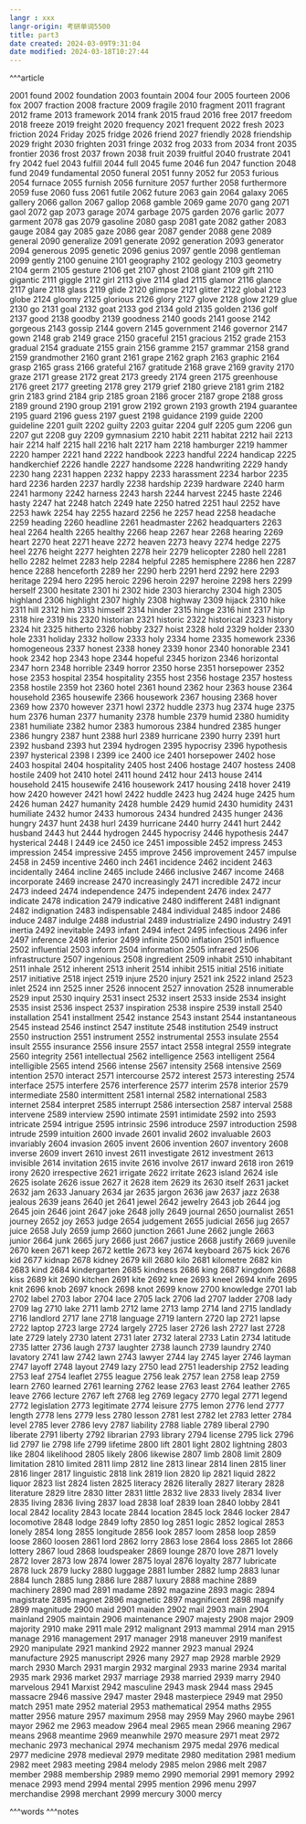 ```yaml
---
langr : xxx
langr-origin: 考研单词5500
title: part3
date created: 2024-03-09T9:31:04
date modified: 2024-03-18T10:27:44
---
```


^^^article

2001 found
2002 foundation
2003 fountain
2004 four
2005 fourteen
2006 fox
2007 fraction
2008 fracture
2009 fragile
2010 fragment
2011 fragrant
2012 frame
2013 framework
2014 frank
2015 fraud
2016 free
2017 freedom
2018 freeze
2019 freight
2020 frequency
2021 frequent
2022 fresh
2023 friction
2024 Friday
2025 fridge
2026 friend
2027 friendly
2028 friendship
2029 fright
2030 frighten
2031 fringe
2032 frog
2033 from
2034 front
2035 frontier
2036 frost
2037 frown
2038 fruit
2039 fruitful
2040 frustrate
2041 fry
2042 fuel
2043 fulfill
2044 full
2045 fume
2046 fun
2047 function
2048 fund
2049 fundamental
2050 funeral
2051 funny
2052 fur
2053 furious
2054 furnace
2055 furnish
2056 furniture
2057 further
2058 furthermore
2059 fuse
2060 fuss
2061 futile
2062 future
2063 gain
2064 galaxy
2065 gallery
2066 gallon
2067 gallop
2068 gamble
2069 game
2070 gang
2071 gaol
2072 gap
2073 garage
2074 garbage
2075 garden
2076 garlic
2077 garment
2078 gas
2079 gasoline
2080 gasp
2081 gate
2082 gather
2083 gauge
2084 gay
2085 gaze
2086 gear
2087 gender
2088 gene
2089 general
2090 generalize
2091 generate
2092 generation
2093 generator
2094 generous
2095 genetic
2096 genius
2097 gentle
2098 gentleman
2099 gently
2100 genuine
2101 geography
2102 geology
2103 geometry
2104 germ
2105 gesture
2106 get
2107 ghost
2108 giant
2109 gift
2110 gigantic
2111 giggle
2112 girl
2113 give
2114 glad
2115 glamor
2116 glance
2117 glare
2118 glass
2119 glide
2120 glimpse
2121 glitter
2122 global
2123 globe
2124 gloomy
2125 glorious
2126 glory
2127 glove
2128 glow
2129 glue
2130 go
2131 goal
2132 goat
2133 god
2134 gold
2135 golden
2136 golf
2137 good
2138 goodby
2139 goodness
2140 goods
2141 goose
2142 gorgeous
2143 gossip
2144 govern
2145 government
2146 governor
2147 gown
2148 grab
2149 grace
2150 graceful
2151 gracious
2152 grade
2153 gradual
2154 graduate
2155 grain
2156 gramme
2157 grammar
2158 grand
2159 grandmother
2160 grant
2161 grape
2162 graph
2163 graphic
2164 grasp
2165 grass
2166 grateful
2167 gratitude
2168 grave
2169 gravity
2170 graze
2171 grease
2172 great
2173 greedy
2174 green
2175 greenhouse
2176 greet
2177 greeting
2178 grey
2179 grief
2180 grieve
2181 grim
2182 grin
2183 grind
2184 grip
2185 groan
2186 grocer
2187 grope
2188 gross
2189 ground
2190 group
2191 grow
2192 grown
2193 growth
2194 guarantee
2195 guard
2196 guess
2197 guest
2198 guidance
2199 guide
2200 guideline
2201 guilt
2202 guilty
2203 guitar
2204 gulf
2205 gum
2206 gun
2207 gut
2208 guy
2209 gymnasium
2210 habit
2211 habitat
2212 hail
2213 hair
2214 half
2215 hall
2216 halt
2217 ham
2218 hamburger
2219 hammer
2220 hamper
2221 hand
2222 handbook
2223 handful
2224 handicap
2225 handkerchief
2226 handle
2227 handsome
2228 handwriting
2229 handy
2230 hang
2231 happen
2232 happy
2233 harassment
2234 harbor
2235 hard
2236 harden
2237 hardly
2238 hardship
2239 hardware
2240 harm
2241 harmony
2242 harness
2243 harsh
2244 harvest
2245 haste
2246 hasty
2247 hat
2248 hatch
2249 hate
2250 hatred
2251 haul
2252 have
2253 hawk
2254 hay
2255 hazard
2256 he
2257 head
2258 headache
2259 heading
2260 headline
2261 headmaster
2262 headquarters
2263 heal
2264 health
2265 healthy
2266 heap
2267 hear
2268 hearing
2269 heart
2270 heat
2271 heave
2272 heaven
2273 heavy
2274 hedge
2275 heel
2276 height
2277 heighten
2278 heir
2279 helicopter
2280 hell
2281 hello
2282 helmet
2283 help
2284 helpful
2285 hemisphere
2286 hen
2287 hence
2288 henceforth
2289 her
2290 herb
2291 herd
2292 here
2293 heritage
2294 hero
2295 heroic
2296 heroin
2297 heroine
2298 hers
2299 herself
2300 hesitate
2301 hi
2302 hide
2303 hierarchy
2304 high
2305 highland
2306 highlight
2307 highly
2308 highway
2309 hijack
2310 hike
2311 hill
2312 him
2313 himself
2314 hinder
2315 hinge
2316 hint
2317 hip
2318 hire
2319 his
2320 historian
2321 historic
2322 historical
2323 history
2324 hit
2325 hitherto
2326 hobby
2327 hoist
2328 hold
2329 holder
2330 hole
2331 holiday
2332 hollow
2333 holy
2334 home
2335 homework
2336 homogeneous
2337 honest
2338 honey
2339 honor
2340 honorable
2341 hook
2342 hop
2343 hope
2344 hopeful
2345 horizon
2346 horizontal
2347 horn
2348 horrible
2349 horror
2350 horse
2351 horsepower
2352 hose
2353 hospital
2354 hospitality
2355 host
2356 hostage
2357 hostess
2358 hostile
2359 hot
2360 hotel
2361 hound
2362 hour
2363 house
2364 household
2365 housewife
2366 housework
2367 housing
2368 hover
2369 how
2370 however
2371 howl
2372 huddle
2373 hug
2374 huge
2375 hum
2376 human
2377 humanity
2378 humble
2379 humid
2380 humidity
2381 humiliate
2382 humor
2383 humorous
2384 hundred
2385 hunger
2386 hungry
2387 hunt
2388 hurl
2389 hurricane
2390 hurry
2391 hurt
2392 husband
2393 hut
2394 hydrogen
2395 hypocrisy
2396 hypothesis
2397 hysterical
2398 I
2399 ice
2400 ice
2401 horsepower
2402 hose
2403 hospital
2404 hospitality
2405 host
2406 hostage
2407 hostess
2408 hostile
2409 hot
2410 hotel
2411 hound
2412 hour
2413 house
2414 household
2415 housewife
2416 housework
2417 housing
2418 hover
2419 how
2420 however
2421 howl
2422 huddle
2423 hug
2424 huge
2425 hum
2426 human
2427 humanity
2428 humble
2429 humid
2430 humidity
2431 humiliate
2432 humor
2433 humorous
2434 hundred
2435 hunger
2436 hungry
2437 hunt
2438 hurl
2439 hurricane
2440 hurry
2441 hurt
2442 husband
2443 hut
2444 hydrogen
2445 hypocrisy
2446 hypothesis
2447 hysterical
2448 I
2449 ice
2450 ice
2451 impossible
2452 impress
2453 impression
2454 impressive
2455 improve
2456 improvement
2457 impulse
2458 in
2459 incentive
2460 inch
2461 incidence
2462 incident
2463 incidentally
2464 incline
2465 include
2466 inclusive
2467 income
2468 incorporate
2469 increase
2470 increasingly
2471 incredible
2472 incur
2473 indeed
2474 independence
2475 independent
2476 index
2477 indicate
2478 indication
2479 indicative
2480 indifferent
2481 indignant
2482 indignation
2483 indispensable
2484 individual
2485 indoor
2486 induce
2487 indulge
2488 industrial
2489 industrialize
2490 industry
2491 inertia
2492 inevitable
2493 infant
2494 infect
2495 infectious
2496 infer
2497 inference
2498 inferior
2499 infinite
2500 inflation
2501 influence
2502 influential
2503 inform
2504 information
2505 infrared
2506 infrastructure
2507 ingenious
2508 ingredient
2509 inhabit
2510 inhabitant
2511 inhale
2512 inherent
2513 inherit
2514 inhibit
2515 initial
2516 initiate
2517 initiative
2518 inject
2519 injure
2520 injury
2521 ink
2522 inland
2523 inlet
2524 inn
2525 inner
2526 innocent
2527 innovation
2528 innumerable
2529 input
2530 inquiry
2531 insect
2532 insert
2533 inside
2534 insight
2535 insist
2536 inspect
2537 inspiration
2538 inspire
2539 install
2540 installation
2541 installment
2542 instance
2543 instant
2544 instantaneous
2545 instead
2546 instinct
2547 institute
2548 institution
2549 instruct
2550 instruction
2551 instrument
2552 instrumental
2553 insulate
2554 insult
2555 insurance
2556 insure
2557 intact
2558 integral
2559 integrate
2560 integrity
2561 intellectual
2562 intelligence
2563 intelligent
2564 intelligible
2565 intend
2566 intense
2567 intensity
2568 intensive
2569 intention
2570 interact
2571 intercourse
2572 interest
2573 interesting
2574 interface
2575 interfere
2576 interference
2577 interim
2578 interior
2579 intermediate
2580 intermittent
2581 internal
2582 international
2583 internet
2584 interpret
2585 interrupt
2586 intersection
2587 interval
2588 intervene
2589 interview
2590 intimate
2591 intimidate
2592 into
2593 intricate
2594 intrigue
2595 intrinsic
2596 introduce
2597 introduction
2598 intrude
2599 intuition
2600 invade
2601 invalid
2602 invaluable
2603 invariably
2604 invasion
2605 invent
2606 invention
2607 inventory
2608 inverse
2609 invert
2610 invest
2611 investigate
2612 investment
2613 invisible
2614 invitation
2615 invite
2616 involve
2617 inward
2618 iron
2619 irony
2620 irrespective
2621 irrigate
2622 irritate
2623 island
2624 isle
2625 isolate
2626 issue
2627 it
2628 item
2629 its
2630 itself
2631 jacket
2632 jam
2633 January
2634 jar
2635 jargon
2636 jaw
2637 jazz
2638 jealous
2639 jeans
2640 jet
2641 jewel
2642 jewelry
2643 job
2644 jog
2645 join
2646 joint
2647 joke
2648 jolly
2649 journal
2650 journalist
2651 journey
2652 joy
2653 judge
2654 judgement
2655 judicial
2656 jug
2657 juice
2658 July
2659 jump
2660 junction
2661 June
2662 jungle
2663 junior
2664 junk
2665 jury
2666 just
2667 justice
2668 justify
2669 juvenile
2670 keen
2671 keep
2672 kettle
2673 key
2674 keyboard
2675 kick
2676 kid
2677 kidnap
2678 kidney
2679 kill
2680 kilo
2681 kilometre
2682 kin
2683 kind
2684 kindergarten
2685 kindness
2686 king
2687 kingdom
2688 kiss
2689 kit
2690 kitchen
2691 kite
2692 knee
2693 kneel
2694 knife
2695 knit
2696 knob
2697 knock
2698 knot
2699 know
2700 knowledge
2701 lab
2702 label
2703 labor
2704 lace
2705 lack
2706 lad
2707 ladder
2708 lady
2709 lag
2710 lake
2711 lamb
2712 lame
2713 lamp
2714 land
2715 landlady
2716 landlord
2717 lane
2718 language
2719 lantern
2720 lap
2721 lapse
2722 laptop
2723 large
2724 largely
2725 laser
2726 lash
2727 last
2728 late
2729 lately
2730 latent
2731 later
2732 lateral
2733 Latin
2734 latitude
2735 latter
2736 laugh
2737 laughter
2738 launch
2739 laundry
2740 lavatory
2741 law
2742 lawn
2743 lawyer
2744 lay
2745 layer
2746 layman
2747 layoff
2748 layout
2749 lazy
2750 lead
2751 leadership
2752 leading
2753 leaf
2754 leaflet
2755 league
2756 leak
2757 lean
2758 leap
2759 learn
2760 learned
2761 learning
2762 lease
2763 least
2764 leather
2765 leave
2766 lecture
2767 left
2768 leg
2769 legacy
2770 legal
2771 legend
2772 legislation
2773 legitimate
2774 leisure
2775 lemon
2776 lend
2777 length
2778 lens
2779 less
2780 lesson
2781 lest
2782 let
2783 letter
2784 level
2785 lever
2786 levy
2787 liability
2788 liable
2789 liberal
2790 liberate
2791 liberty
2792 librarian
2793 library
2794 license
2795 lick
2796 lid
2797 lie
2798 life
2799 lifetime
2800 lift
2801 light
2802 lightning
2803 like
2804 likelihood
2805 likely
2806 likewise
2807 limb
2808 limit
2809 limitation
2810 limited
2811 limp
2812 line
2813 linear
2814 linen
2815 liner
2816 linger
2817 linguistic
2818 link
2819 lion
2820 lip
2821 liquid
2822 liquor
2823 list
2824 listen
2825 literacy
2826 literally
2827 literary
2828 literature
2829 litre
2830 litter
2831 little
2832 live
2833 lively
2834 liver
2835 living
2836 living
2837 load
2838 loaf
2839 loan
2840 lobby
2841 local
2842 locality
2843 locate
2844 location
2845 lock
2846 locker
2847 locomotive
2848 lodge
2849 lofty
2850 log
2851 logic
2852 logical
2853 lonely
2854 long
2855 longitude
2856 look
2857 loom
2858 loop
2859 loose
2860 loosen
2861 lord
2862 lorry
2863 lose
2864 loss
2865 lot
2866 lottery
2867 loud
2868 loudspeaker
2869 lounge
2870 love
2871 lovely
2872 lover
2873 low
2874 lower
2875 loyal
2876 loyalty
2877 lubricate
2878 luck
2879 lucky
2880 luggage
2881 lumber
2882 lump
2883 lunar
2884 lunch
2885 lung
2886 lure
2887 luxury
2888 machine
2889 machinery
2890 mad
2891 madame
2892 magazine
2893 magic
2894 magistrate
2895 magnet
2896 magnetic
2897 magnificent
2898 magnify
2899 magnitude
2900 maid
2901 maiden
2902 mail
2903 main
2904 mainland
2905 maintain
2906 maintenance
2907 majesty
2908 major
2909 majority
2910 make
2911 male
2912 malignant
2913 mammal
2914 man
2915 manage
2916 management
2917 manager
2918 maneuver
2919 manifest
2920 manipulate
2921 mankind
2922 manner
2923 manual
2924 manufacture
2925 manuscript
2926 many
2927 map
2928 marble
2929 march
2930 March
2931 margin
2932 marginal
2933 marine
2934 marital
2935 mark
2936 market
2937 marriage
2938 married
2939 marry
2940 marvelous
2941 Marxist
2942 masculine
2943 mask
2944 mass
2945 massacre
2946 massive
2947 master
2948 masterpiece
2949 mat
2950 match
2951 mate
2952 material
2953 mathematical
2954 maths
2955 matter
2956 mature
2957 maximum
2958 may
2959 May
2960 maybe
2961 mayor
2962 me
2963 meadow
2964 meal
2965 mean
2966 meaning
2967 means
2968 meantime
2969 meanwhile
2970 measure
2971 meat
2972 mechanic
2973 mechanical
2974 mechanism
2975 medal
2976 medical
2977 medicine
2978 medieval
2979 meditate
2980 meditation
2981 medium
2982 meet
2983 meeting
2984 melody
2985 melon
2986 melt
2987 member
2988 membership
2989 memo
2990 memorial
2991 memory
2992 menace
2993 mend
2994 mental
2995 mention
2996 menu
2997 merchandise
2998 merchant
2999 mercury
3000 mercy




^^^words
^^^notes
